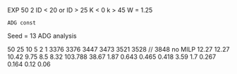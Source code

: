 EXP 50 2	ID < 20 or ID > 25	K < 0 k > 45
	W = 1.25

	ADG const
Seed = 13	ADG analysis


50	25	10	5	2	1
3376	3376	3447	3473	3521	3528 // 3848 no MILP
12.27	12.27	10.42	9.75	8.5	8.32
103.788	38.67	1.87	0.643	0.465	0.418
3.59	1.7	0.267	0.164	0.12	0.06
